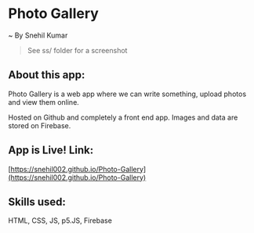 # Photo Gallery
~ By Snehil Kumar

>See ss/ folder for a screenshot  

## About this app:
Photo Gallery is a web app where we can write something, upload photos and view them online.

Hosted on Github and completely a front end app. Images and data are stored on Firebase.

## App is Live! Link:
[https://snehil002.github.io/Photo-Gallery](https://snehil002.github.io/Photo-Gallery)

## Skills used:
HTML, CSS, JS, p5.JS, Firebase